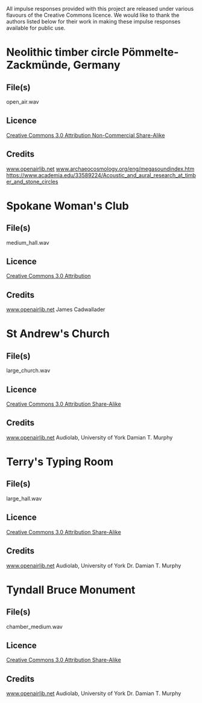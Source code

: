 All impulse responses provided with this project are released under various flavours of the Creative Commons licence. We
would like to thank the authors listed below for their work in making these impulse responses available for public use.


# Neolithic timber circle Pömmelte-Zackmünde, Germany

## File(s)
open_air.wav

## Licence
[Creative Commons 3.0 Attribution Non-Commercial Share-Alike](https://creativecommons.org/licenses/by-nc-sa/3.0/)

## Credits
www.openairlib.net
www.archaeocosmology.org/eng/megasoundindex.htm
https://www.academia.edu/33589224/Acoustic_and_aural_research_at_timber_and_stone_circles


# Spokane Woman's Club

## File(s)
medium_hall.wav

## Licence
[Creative Commons 3.0 Attribution](https://creativecommons.org/licenses/by/3.0/)

## Credits
www.openairlib.net
James Cadwallader


# St Andrew's Church

## File(s)
large_church.wav

## Licence
[Creative Commons 3.0 Attribution Share-Alike](https://creativecommons.org/licenses/by-sa/3.0/)

## Credits
www.openairlib.net
Audiolab, University of York
Damian T. Murphy


# Terry's Typing Room

## File(s)
large_hall.wav

## Licence
[Creative Commons 3.0 Attribution Share-Alike](https://creativecommons.org/licenses/by-sa/3.0/)

## Credits
www.openairlib.net
Audiolab, University of York
Dr. Damian T. Murphy


# Tyndall Bruce Monument

## File(s)
chamber_medium.wav

## Licence
[Creative Commons 3.0 Attribution Share-Alike](https://creativecommons.org/licenses/by-sa/3.0/)

## Credits
www.openairlib.net
Audiolab, University of York
Dr. Damian T. Murphy
